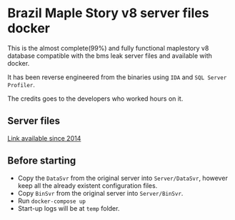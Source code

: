 
# Brazil Maple Story v8 server files docker

This is the almost complete(99%) and fully functional maplestory v8 database compatible with the bms leak server files and available with docker.

It has been reverse engineered from the binaries using `IDA` and `SQL Server Profiler`.

The credits goes to the developers who worked hours on it.

## Server files
[Link available since 2014](https://www.mediafire.com/file/z0vkal61ymwyxlw/5366a09f4e67570decdbef93468edf19.tar.bz2)
## Before starting

- Copy the `DataSvr` from the original server into `Server/DataSvr`, however keep all the already existent configuration files.
- Copy `BinSvr` from the original server into `Server/BinSvr`.
- Run `docker-compose up`
- Start-up logs will be at `temp` folder.

